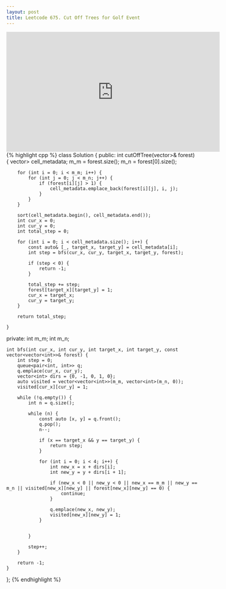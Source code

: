 ```yaml
---
layout: post
title: Leetcode 675. Cut Off Trees for Golf Event
---
```


<iframe width="560" height="315" src="https://www.youtube.com/embed/1hYC9ySnJhA" frameborder="0" allow="autoplay; encrypted-media" allowfullscreen></iframe>
{% highlight cpp %}
class Solution {
public:
    int cutOffTree(vector<vector<int>>& forest) {
        vector<tuple<int, int, int>> cell_metadata;
        m_m = forest.size();
        m_n = forest[0].size();
        
        for (int i = 0; i < m_m; i++) {
            for (int j = 0; j < m_n; j++) {
                if (forest[i][j] > 1) {
                    cell_metadata.emplace_back(forest[i][j], i, j);
                }
            }
        }
        
        sort(cell_metadata.begin(), cell_metadata.end());
        int cur_x = 0;
        int cur_y = 0;
        int total_step = 0;
        
        for (int i = 0; i < cell_metadata.size(); i++) {
            const auto& [_, target_x, target_y] = cell_metadata[i];
            int step = bfs(cur_x, cur_y, target_x, target_y, forest);
            
            if (step < 0) {
                return -1;
            }

            total_step += step;
            forest[target_x][target_y] = 1;
            cur_x = target_x;
            cur_y = target_y;
        }
        
        return total_step;
        
    }
    
private:
    int m_m;
    int m_n;
    
    int bfs(int cur_x, int cur_y, int target_x, int target_y, const vector<vector<int>>& forest) {
        int step = 0;
        queue<pair<int, int>> q;
        q.emplace(cur_x, cur_y);
        vector<int> dirs = {0, -1, 0, 1, 0};
        auto visited = vector<vector<int>>(m_m, vector<int>(m_n, 0));
        visited[cur_x][cur_y] = 1;
        
        while (!q.empty()) {
            int n = q.size();
            
            while (n) {
                const auto [x, y] = q.front();
                q.pop();
                n--;
                
                if (x == target_x && y == target_y) {
                    return step;
                }
                
                for (int i = 0; i < 4; i++) {
                    int new_x = x + dirs[i];
                    int new_y = y + dirs[i + 1];
                    
                    if (new_x < 0 || new_y < 0 || new_x == m_m || new_y == m_n || visited[new_x][new_y] || forest[new_x][new_y] == 0) {
                        continue;
                    }
                    
                    q.emplace(new_x, new_y);
                    visited[new_x][new_y] = 1;
                }
                

            }
            
            step++;
        }
        
        return -1;
    }
};
{% endhighlight %}
